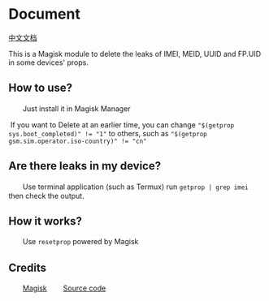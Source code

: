 # Document
[中文文档](https://github.com/RiwiHow/DeleteProps/blob/master/Doc/Chinese%20Simplified.md)

This is a Magisk module to delete the leaks of IMEI, MEID, UUID and FP.UID in some devices' props.

## How to use?
　　Just install it in Magisk Manager

​		If you want to Delete at an earlier time, you can change `"$(getprop sys.boot_completed)" != "1"` to others, such as `"$(getprop gsm.sim.operator.iso-country)" != "cn"`

## Are there leaks in my device?
　　Use terminal application (such as Termux) run `getprop | grep imei` then check the output.
## How it works?
　　Use `resetprop` powered by Magisk
## Credits
　　[Magisk](https://github.com/topjohnwu/Magisk)
　　[Source code](https://t.me/CodeOfMeowCat/255710)